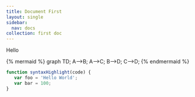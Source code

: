 ```yaml
---
title: Document First
layout: single
sidebar:
  nav: docs
collection: first doc
---
```


Hello

<canvas id="myChart" width="400" height="400"></canvas>

   
{% mermaid %}
graph TD;
    A-->B;
    A-->C;
    B-->D;
    C-->D;
{% endmermaid %}
 

~~~javascript
function syntaxHighlight(code) {
   var foo = 'Hello World';
   var bar = 100;
}
~~~
